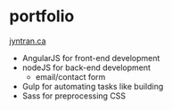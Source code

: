 # portfolio

[jyntran.ca](http://jyntran.ca)

- AngularJS for front-end development
- nodeJS for back-end development
    - email/contact form
- Gulp for automating tasks like building
- Sass for preprocessing CSS
